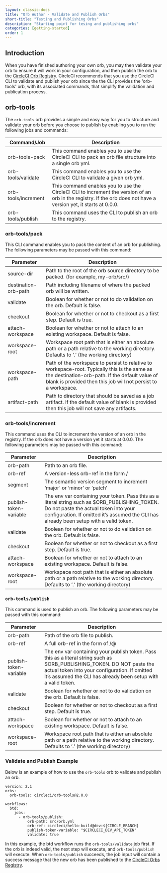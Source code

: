 ```yaml
---
layout: classic-docs
title: "Orb Author - Validate and Publish Orbs"
short-title: "Testing and Publishing Orbs"
description: "Starting point for tesing and publishing orbs"
categories: [getting-started]
order: 1
---
```


## Introduction

When you have finished authoring your own orb, you may then validate your orb to ensure it will work in your configuration, and then publish the orb to the [CircleCI Orb Registry](https://circleci.com/orbs/registry/). CircleCI recommends that you use the CircleCI CLI to validate and publish your orb since the the CLI provides the 'orb-tools' orb, with its associated commands, that simplify the validation and publication process. 

## orb-tools

The `orb-tools` orb provides a simple and easy way for you to structure and validate your orb before you choose to publish by enabling you to run the following jobs and commands:

Command/Job | Description
------------|-----------
orb-tools-pack | This command enables you to use the CircleCI CLI to pack an orb file structure into a single orb yml.
orb-tools/validate | This command enables you to use the CircleCI CLI to validate a given orb yml.
orb-tools/increment | This command enables you to use the CircleCI CLI to increment the version of an orb in the registry. If the orb does not have a version yet, it starts at 0.0.0.
orb-tools/publish | This command uses the CLI to publish an orb to the registry.

### orb-tools/pack

This CLI command enables you to pack the content of an orb for publishing. The following parameters may be passed with this command:

Parameter | Description
------------|-----------
source-dir | Path to the root of the orb source directory to be packed. (for example, my-orb/src/)
destination-orb-path | Path including filename of where the packed orb will be written.
validate | Boolean for whether or not to do validation on the orb. Default is false.
checkout | Boolean for whether or not to checkout as a first step. Default is true.
attach-workspace | Boolean for whether or not to attach to an existing workspace. Default is false.
workspace-root | Workspace root path that is either an absolute path or a path relative to the working directory. Defaults to ‘.’ (the working directory)
workspace-path | Path of the workspace to persist to relative to workspace-root. Typically this is the same as the destination-orb-path. If the default value of blank is provided then this job will not persist to a workspace.
artifact-path | Path to directory that should be saved as a job artifact. If the default value of blank is provided then this job will not save any artifacts.

### orb-tools/increment

This command uses the CLI to increment the version of an orb in the registry. If the orb does not have a version yet it starts at 0.0.0. The following parameters may be passed with this command:

Parameter | Description
------------|-----------
orb-path | Path to an orb file.
orb-ref | A version-less orb-ref in the form /
segment | The semantic version segment to increment ‘major’ or ‘minor’ or ‘patch’
publish-token-variable | The env var containing your token. Pass this as a literal string such as $ORB_PUBLISHING_TOKEN. Do not paste the actual token into your configuration. If omitted it’s assumed the CLI has already been setup with a valid token.
validate | Boolean for whether or not to do validation on the orb. Default is false.
checkout | Boolean for whether or not to checkout as a first step. Default is true.
attach-workspace | Boolean for whether or not to attach to an existing workspace. Default is false.
workspace-root | Workspace root path that is either an absolute path or a path relative to the working directory. Defaults to ‘.’ (the working directory)

### `orb-tools/publish`

This command is used to publish an orb. The following parameters may be passed with this command:

Parameter | Description
------------|-----------
orb-path | Path of the orb file to publish.
orb-ref | A full orb-ref in the form of /@
publish-token-variable | The env var containing your publish token. Pass this as a literal string such as $ORB_PUBLISHING_TOKEN. DO NOT paste the actual token into your configuration. If omitted it’s assumed the CLI has already been setup with a valid token.
validate | Boolean for whether or not to do validation on the orb. Default is false.
checkout | Boolean for whether or not to checkout as a first step. Default is true.
attach-workspace | Boolean for whether or not to attach to an existing workspace. Default is false.
workspace-root | Workspace root path that is either an absolute path or a path relative to the working directory. Defaults to ‘.’ (the working directory)

### Validate and Publish Example

Below is an example of how to use the `orb-tools` orb to validate and publish an orb.

```
version: 2.1
orbs:
  orb-tools: circleci/orb-tools@2.0.0

workflows:
  btd:
    jobs:
      - orb-tools/publish:
          orb-path: src/orb.yml
          orb-ref: circleci/hello-build@dev:${CIRCLE_BRANCH}
          publish-token-variable: "$CIRCLECI_DEV_API_TOKEN"
          validate: true
```

In this example, the btd workflow runs the `orb-tools/validate` job first. If the orb is indeed valid, the next step will execute, and `orb-tools/publish` will execute. When `orb-tools/publish` succeeds, the job input will contain a success message that the new orb has been published to the [CircleCI Orbs Registry](https://circleci.com/orbs/registry/).
